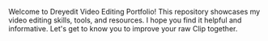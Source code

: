 Welcome to Dreyedit Video Editing Portfolio! This repository showcases my video editing skills, tools, and resources. I hope you find it helpful and informative. Let's get to know you to improve your raw Clip together.
